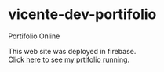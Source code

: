 # vicente-dev-portifolio
 Portifolio Online

This web site was deployed in firebase. <br/>
<a href="https://vicente-portifolio-web.web.app/"> Click here to see my prtifolio running.</a>

